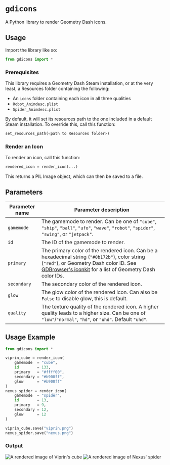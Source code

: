 # `gdicons`
A Python library to render Geometry Dash icons.

## Usage

Import the library like so:

```python
from gdicons import *
```

### Prerequisites

This library requires a Geometry Dash Steam installation, or at the very least, a Resources folder containing the following:
 - An `icons` folder containing each icon in all three qualities
 - `Robot_Animdesc.plist`
 - `Spider_Animdesc.plist`

By default, it will set its resources path to the one included in a default Steam installation. To override this, call this function:

```python
set_resources_path(<path to Resources folder>)
```

### Render an Icon

To render an icon, call this function:

```python
rendered_icon = render_icon(...)
```

This returns a PIL Image object, which can then be saved to a file.

## Parameters

| Parameter name | Parameter description |
| -------------- | --------------------- |
| `gamemode`     | The gamemode to render. Can be one of `"cube"`, `"ship"`, `"ball"`, `"ufo"`, `"wave"`, `"robot"`, `"spider"`, `"swing"`, or `"jetpack"`.
| `id`           | The ID of the gamemode to render. |
| `primary`      | The primary color of the rendered icon. Can be a hexadecimal string (`"#0b172b"`), color string (`"red"`), or Geometry Dash color ID. See [GDBrowser's iconkit](https://gdbrowser.com/iconkit/) for a list of Geometry Dash color IDs. |
| `secondary`    | The secondary color of the rendered icon. |
| `glow`         | The glow color of the rendered icon. Can also be `False` to disable glow, this is default. |
| `quality`      | The texture quality of the rendered icon. A higher quality leads to a higher size. Can be one of `"low"`/`"normal"`, `"hd"`, or `"uhd"`. Default `"uhd"`.

## Usage Example

```python
from gdicons import *

viprin_cube = render_icon(
    gamemode  = "cube",
    id        = 133,
    primary   = "#ffff00",
    secondary = "#b900ff",
    glow      = "#b900ff"
)
nexus_spider = render_icon(
    gamemode  = "spider",
    id        = 13,
    primary   = 9,
    secondary = 12,
    glow      = 12
)

viprin_cube.save("viprin.png")
nexus_spider.save("nexus.png")
```

### Output

![A rendered image of Viprin's cube](https://github.com/gd-programming/gd.docs/assets/90872694/9f22ae3d-9cf0-48ce-92ae-506b24859202)
![A rendered image of Nexus' spider](https://github.com/gd-programming/gd.docs/assets/90872694/7a463b61-0014-4c5e-bc19-dbb3a0d837a0)
